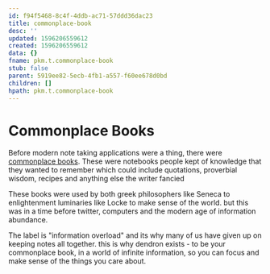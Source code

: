 ```yaml
---
id: f94f5468-8c4f-4ddb-ac71-57ddd36dac23
title: commonplace-book
desc: ''
updated: 1596206559612
created: 1596206559612
data: {}
fname: pkm.t.commonplace-book
stub: false
parent: 5919ee82-5ecb-4fb1-a557-f60ee678d0bd
children: []
hpath: pkm.t.commonplace-book
---
```

# Commonplace Books

Before modern note taking applications were a thing, there were [commonplace books](https://en.wikipedia.org/wiki/Commonplace_book). These were notebooks people kept of knowledge that they wanted to remember which could include quotations, proverbial wisdom, recipes and anything else the writer fancied

These books were used by both greek philosophers like Seneca to enlightenment luminaries like Locke to make sense of the world. but this was in a time before twitter, computers and the modern age of information abundance. 

The label is "information overload" and its why many of us have given up on keeping notes all together. this is why dendron exists - to be your commonplace book, in a world of infinite information, so you can focus and make sense of the things you care about.
